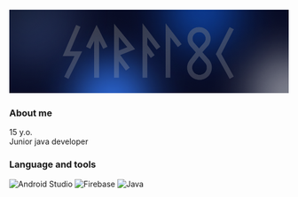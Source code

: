 ![Header](Header.png)

### About me
15 y.o.<br>
Junior java developer<br>

### Language and tools
![Android Studio](https://img.shields.io/badge/-Android%20Studio-090909?style=for-the-badge&logo=Android%20studio)
![Firebase](https://img.shields.io/badge/-Firebase-090909?style=for-the-badge&logo=Firebase)
![Java](https://img.shields.io/badge/-Java-090909?style=for-the-badge&logo=openJDK)

